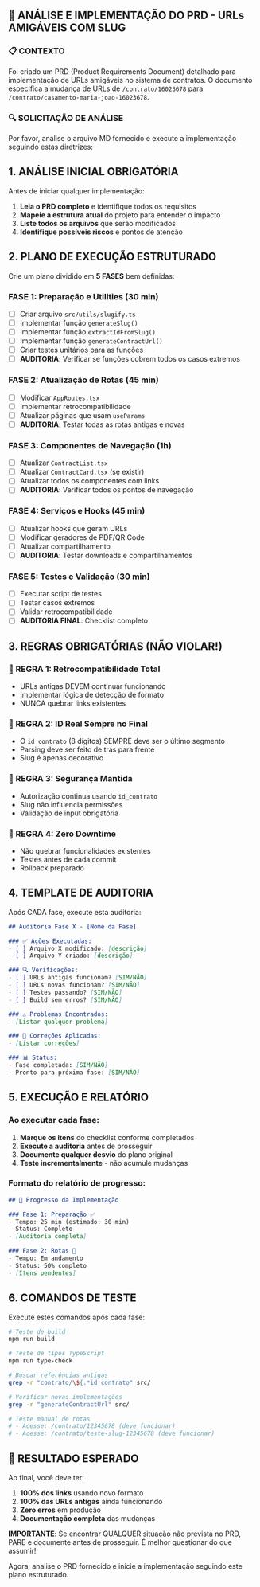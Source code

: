 ## 🎯 ANÁLISE E IMPLEMENTAÇÃO DO PRD - URLs AMIGÁVEIS COM SLUG

### 📋 CONTEXTO
Foi criado um PRD (Product Requirements Document) detalhado para implementação de URLs amigáveis no sistema de contratos. O documento especifica a mudança de URLs de `/contrato/16023678` para `/contrato/casamento-maria-joao-16023678`.

### 🔍 SOLICITAÇÃO DE ANÁLISE

Por favor, analise o arquivo MD fornecido e execute a implementação seguindo estas diretrizes:

## 1. ANÁLISE INICIAL OBRIGATÓRIA

Antes de iniciar qualquer implementação:

1. **Leia o PRD completo** e identifique todos os requisitos
2. **Mapeie a estrutura atual** do projeto para entender o impacto
3. **Liste todos os arquivos** que serão modificados
4. **Identifique possíveis riscos** e pontos de atenção

## 2. PLANO DE EXECUÇÃO ESTRUTURADO

Crie um plano dividido em **5 FASES** bem definidas:

### FASE 1: Preparação e Utilities (30 min)
- [ ] Criar arquivo `src/utils/slugify.ts`
- [ ] Implementar função `generateSlug()`
- [ ] Implementar função `extractIdFromSlug()`
- [ ] Implementar função `generateContractUrl()`
- [ ] Criar testes unitários para as funções
- [ ] **AUDITORIA**: Verificar se funções cobrem todos os casos extremos

### FASE 2: Atualização de Rotas (45 min)
- [ ] Modificar `AppRoutes.tsx`
- [ ] Implementar retrocompatibilidade
- [ ] Atualizar páginas que usam `useParams`
- [ ] **AUDITORIA**: Testar todas as rotas antigas e novas

### FASE 3: Componentes de Navegação (1h)
- [ ] Atualizar `ContractList.tsx`
- [ ] Atualizar `ContractCard.tsx` (se existir)
- [ ] Atualizar todos os componentes com links
- [ ] **AUDITORIA**: Verificar todos os pontos de navegação

### FASE 4: Serviços e Hooks (45 min)
- [ ] Atualizar hooks que geram URLs
- [ ] Modificar geradores de PDF/QR Code
- [ ] Atualizar compartilhamento
- [ ] **AUDITORIA**: Testar downloads e compartilhamentos

### FASE 5: Testes e Validação (30 min)
- [ ] Executar script de testes
- [ ] Testar casos extremos
- [ ] Validar retrocompatibilidade
- [ ] **AUDITORIA FINAL**: Checklist completo

## 3. REGRAS OBRIGATÓRIAS (NÃO VIOLAR!)

### 🚨 REGRA 1: Retrocompatibilidade Total
- URLs antigas DEVEM continuar funcionando
- Implementar lógica de detecção de formato
- NUNCA quebrar links existentes

### 🚨 REGRA 2: ID Real Sempre no Final
- O `id_contrato` (8 dígitos) SEMPRE deve ser o último segmento
- Parsing deve ser feito de trás para frente
- Slug é apenas decorativo

### 🚨 REGRA 3: Segurança Mantida
- Autorização continua usando `id_contrato`
- Slug não influencia permissões
- Validação de input obrigatória

### 🚨 REGRA 4: Zero Downtime
- Não quebrar funcionalidades existentes
- Testes antes de cada commit
- Rollback preparado

## 4. TEMPLATE DE AUDITORIA

Após CADA fase, execute esta auditoria:

```markdown
## Auditoria Fase X - [Nome da Fase]

### ✅ Ações Executadas:
- [ ] Arquivo X modificado: [descrição]
- [ ] Arquivo Y criado: [descrição]

### 🔍 Verificações:
- [ ] URLs antigas funcionam? [SIM/NÃO]
- [ ] URLs novas funcionam? [SIM/NÃO]
- [ ] Testes passando? [SIM/NÃO]
- [ ] Build sem erros? [SIM/NÃO]

### ⚠️ Problemas Encontrados:
- [Listar qualquer problema]

### 🔧 Correções Aplicadas:
- [Listar correções]

### 📊 Status:
- Fase completada: [SIM/NÃO]
- Pronto para próxima fase: [SIM/NÃO]
```

## 5. EXECUÇÃO E RELATÓRIO

### Ao executar cada fase:

1. **Marque os itens** do checklist conforme completados
2. **Execute a auditoria** antes de prosseguir
3. **Documente qualquer desvio** do plano original
4. **Teste incrementalmente** - não acumule mudanças

### Formato do relatório de progresso:

```markdown
## 🚀 Progresso da Implementação

### Fase 1: Preparação ✅
- Tempo: 25 min (estimado: 30 min)
- Status: Completo
- [Auditoria completa]

### Fase 2: Rotas 🔄
- Tempo: Em andamento
- Status: 50% completo
- [Itens pendentes]
```

## 6. COMANDOS DE TESTE

Execute estes comandos após cada fase:

```bash
# Teste de build
npm run build

# Teste de tipos TypeScript
npm run type-check

# Buscar referências antigas
grep -r "contrato/\${.*id_contrato" src/

# Verificar novas implementações
grep -r "generateContractUrl" src/

# Teste manual de rotas
# - Acesse: /contrato/12345678 (deve funcionar)
# - Acesse: /contrato/teste-slug-12345678 (deve funcionar)
```

## 🎯 RESULTADO ESPERADO

Ao final, você deve ter:
1. **100% dos links** usando novo formato
2. **100% das URLs antigas** ainda funcionando
3. **Zero erros** em produção
4. **Documentação completa** das mudanças

**IMPORTANTE**: Se encontrar QUALQUER situação não prevista no PRD, PARE e documente antes de prosseguir. É melhor questionar do que assumir!

Agora, analise o PRD fornecido e inicie a implementação seguindo este plano estruturado.